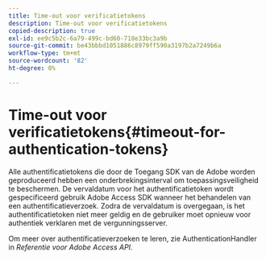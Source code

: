 ```yaml
---
title: Time-out voor verificatietokens
description: Time-out voor verificatietokens
copied-description: true
exl-id: ee9c5b2c-6a79-499c-bd60-718e33bc3a9b
source-git-commit: be43bbbd1051886c8979ff590a3197b2a7249b6a
workflow-type: tm+mt
source-wordcount: '82'
ht-degree: 0%

---
```


# Time-out voor verificatietokens{#timeout-for-authentication-tokens}

Alle authentificatietokens die door de Toegang SDK van de Adobe worden geproduceerd hebben een onderbrekingsinterval om toepassingsveiligheid te beschermen. De vervaldatum voor het authentificatietoken wordt gespecificeerd gebruik Adobe Access SDK wanneer het behandelen van een authentificatieverzoek. Zodra de vervaldatum is overgegaan, is het authentificatietoken niet meer geldig en de gebruiker moet opnieuw voor authentiek verklaren met de vergunningsserver.

Om meer over authentificatieverzoeken te leren, zie AuthenticationHandler in *Referentie voor Adobe Access API*.

